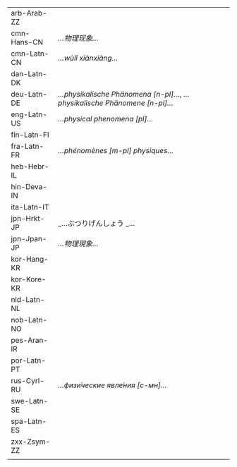 | | |
|-|-|
| arb-Arab-ZZ |  |
| cmn-Hans-CN | _…物理现象…_ |
| cmn-Latn-CN | _…wùlǐ xiànxiàng…_ |
| dan-Latn-DK |  |
| deu-Latn-DE | _…physikalische Phänomena [n-pl]…_, _…physikalische Phänomene [n-pl]…_ |
| eng-Latn-US | _…physical phenomena [pl]…_ |
| fin-Latn-FI |  |
| fra-Latn-FR | _…phénomènes [m-pl] physiques…_ |
| heb-Hebr-IL |  |
| hin-Deva-IN |  |
| ita-Latn-IT |  |
| jpn-Hrkt-JP | _…ぶつりげんしょう _… |
| jpn-Jpan-JP | _…物理現象…_ |
| kor-Hang-KR |  |
| kor-Kore-KR |  |
| nld-Latn-NL |  |
| nob-Latn-NO |  |
| pes-Aran-IR |  |
| por-Latn-PT |  |
| rus-Cyrl-RU | _…физи́ческие явле́ния [с-мн]…_ |
| swe-Latn-SE |  |
| spa-Latn-ES |  |
| zxx-Zsym-ZZ |  |
|  |  |
